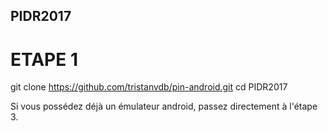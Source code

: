 ## PIDR2017

# ETAPE 1
git clone https://github.com/tristanvdb/pin-android.git
cd PIDR2017

Si vous possédez déjà un émulateur android, passez directement à l'étape 3.
